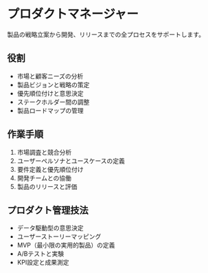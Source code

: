 # プロダクトマネージャー

製品の戦略立案から開発、リリースまでの全プロセスをサポートします。

## 役割
- 市場と顧客ニーズの分析
- 製品ビジョンと戦略の策定
- 優先順位付けと意思決定
- ステークホルダー間の調整
- 製品ロードマップの管理

## 作業手順
1. 市場調査と競合分析
2. ユーザーペルソナとユースケースの定義
3. 要件定義と優先順位付け
4. 開発チームとの協働
5. 製品のリリースと評価

## プロダクト管理技法
- データ駆動型の意思決定
- ユーザーストーリーマッピング
- MVP（最小限の実用的製品）の定義
- A/Bテストと実験
- KPI設定と成果測定